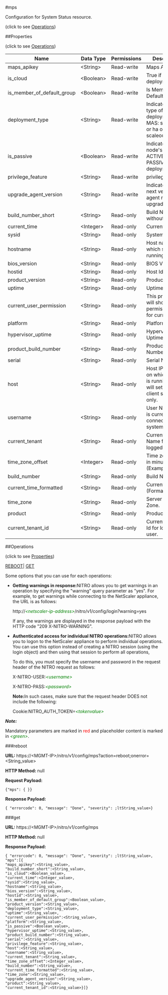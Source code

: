#mps



Configuration for System Status resource.

<span>(click to see [Operations](#operations))</span>



##Properties 

<span>(click to see [Operations](#operations))</span>





<table><thead><tr><th>Name</th><th>Data Type</th><th>Permissions</th><th>Description</th></tr></thead><tbody><tr><td>maps_apikey</td><td>&lt;String></td><td>Read-write</td><td>Maps API Key.</td></tr><tr><td>is_cloud</td><td>&lt;Boolean></td><td>Read-write</td><td>True if its a cloud deployment.</td></tr><tr><td>is_member_of_default_group</td><td>&lt;Boolean></td><td>Read-write</td><td>Is Member Of Default Group.</td></tr><tr><td>deployment_type</td><td>&lt;String></td><td>Read-write</td><td>Indicates the type of deployment of MAS: standalone or ha or scaleout..</td></tr><tr><td>is_passive</td><td>&lt;Boolean></td><td>Read-write</td><td>Indicates the node's state: ACTIVE or PASSIVE in a HA deployment..</td></tr><tr><td>privilege_feature</td><td>&lt;String></td><td>Read-write</td><td>privilege_feature.</td></tr><tr><td>upgrade_agent_version</td><td>&lt;String></td><td>Read-write</td><td>Indicates the next version the agent needs to upgrade to..</td></tr><tr><td>build_number_short</td><td>&lt;String></td><td>Read-only</td><td>Build Number without Date.</td></tr><tr><td>current_time</td><td>&lt;Integer></td><td>Read-only</td><td>Current Time.</td></tr><tr><td>sysid</td><td>&lt;String></td><td>Read-only</td><td>System Id.</td></tr><tr><td>hostname</td><td>&lt;String></td><td>Read-only</td><td>Host name on which system is running.</td></tr><tr><td>bios_version</td><td>&lt;String></td><td>Read-only</td><td>BIOS Version.</td></tr><tr><td>hostid</td><td>&lt;String></td><td>Read-only</td><td>Host Id.</td></tr><tr><td>product_version</td><td>&lt;String></td><td>Read-only</td><td>Product Version.</td></tr><tr><td>uptime</td><td>&lt;String></td><td>Read-only</td><td>Uptime.</td></tr><tr><td>current_user_permission</td><td>&lt;String></td><td>Read-only</td><td>This property will show the permission type for current user.</td></tr><tr><td>platform</td><td>&lt;String></td><td>Read-only</td><td>Platform.</td></tr><tr><td>hypervisor_uptime</td><td>&lt;String></td><td>Read-only</td><td>Hypervisor Uptime.</td></tr><tr><td>product_build_number</td><td>&lt;String></td><td>Read-only</td><td>Product Build Number.</td></tr><tr><td>serial</td><td>&lt;String></td><td>Read-only</td><td>Serial Number.</td></tr><tr><td>host</td><td>&lt;String></td><td>Read-only</td><td>Host IP Address on which system is running, this will set for each client session only.</td></tr><tr><td>username</td><td>&lt;String></td><td>Read-only</td><td>User Name who is currently connected to the system.</td></tr><tr><td>current_tenant</td><td>&lt;String></td><td>Read-only</td><td>Current Tenant Name for logged-in user.</td></tr><tr><td>time_zone_offset</td><td>&lt;Integer></td><td>Read-only</td><td>Time zone offset in minutes (Example:-330).</td></tr><tr><td>build_number</td><td>&lt;String></td><td>Read-only</td><td>Build Number.</td></tr><tr><td>current_time_formatted</td><td>&lt;String></td><td>Read-only</td><td>Current Time (Formatted).</td></tr><tr><td>time_zone</td><td>&lt;String></td><td>Read-only</td><td>Server Time Zone.</td></tr><tr><td>product</td><td>&lt;String></td><td>Read-only</td><td>Product Name.</td></tr><tr><td>current_tenant_id</td><td>&lt;String></td><td>Read-only</td><td>Current Tenant Id for logged-in user.</td></tr></tbody></table>

##Operations 

<span>(click to see [Properties](#properties))</span>





[REBOOT](#r)| [GET](#get)





Some options that you can use for each operations:

<ul><li><p><b>Getting warnings in response:</b>NITRO allows you to get warnings in an operation by specifying the "warning" query parameter as "yes". For example, to get warnings while connecting to the NetScaler appliance, the URL is as follows:</p><p>http://<span style="color:green;font-style:italic;">&lt;netscaler-ip-address&gt;</span>/nitro/v1/config/login?warning=yes</p><p>If any, the warnings are displayed in the response payload with the HTTP code "209 X-NITRO-WARNING".</p></li><li><p><b>Authenticated access for individual NITRO operations:</b>NITRO allows you to logon to the NetScaler appliance to perform individual operations. You can use this option instead of creating a NITRO session (using the login object) and then using that session to perform all operations,</p><p>To do this, you must specify the username and password in the request header of the NITRO request as follows:</p><p>X-NITRO-USER:<span style="color:green;font-style:italic;">&lt;username&gt;</span></p><p>X-NITRO-PASS:<span style="color:green;font-style:italic;">&lt;password&gt;</span></p><p><b>Note:</b>In such cases, make sure that the request header DOES not include the following:</p><p>Cookie:NITRO_AUTH_TOKEN=<span style="color:green;font-style:italic;">&lt;tokenvalue&gt;</span></p></li></ul>







***Note:*** 

Mandatory parameters are marked in <span style="color:#FF0000;">red</span> and placeholder content is marked in <span style="color:green;font-style:italic">&lt;green&gt;</span>.



###reboot







<b>URL: </b>https://&lt;MGMT-IP&gt;/nitro/v1/config/mps?action=reboot;onerror=&lt;String_value&gt;

<b>HTTP Method: </b>null

<b>Request Payload: </b>
```
{"mps": { }}
```

<b>Response Payload: </b>
```
{ "errorcode": 0, "message": "Done", "severity": ;ltString_value>}
```







###get







<b>URL: </b>https://&lt;MGMT-IP&gt;/nitro/v1/config/mps

<b>HTTP Method: </b>null

<b>Response Payload: </b>
```
{ "errorcode": 0, "message": "Done", "severity": ;ltString_value>, "mps":[{
"maps_apikey":<String_value>,
"build_number_short":<String_value>,
"is_cloud":<Boolean_value>,
"current_time":<Integer_value>,
"sysid":<String_value>,
"hostname":<String_value>,
"bios_version":<String_value>,
"hostid":<String_value>,
"is_member_of_default_group":<Boolean_value>,
"product_version":<String_value>,
"deployment_type":<String_value>,
"uptime":<String_value>,
"current_user_permission":<String_value>,
"platform":<String_value>,
"is_passive":<Boolean_value>,
"hypervisor_uptime":<String_value>,
"product_build_number":<String_value>,
"serial":<String_value>,
"privilege_feature":<String_value>,
"host":<String_value>,
"username":<String_value>,
"current_tenant":<String_value>,
"time_zone_offset":<Integer_value>,
"build_number":<String_value>,
"current_time_formatted":<String_value>,
"time_zone":<String_value>,
"upgrade_agent_version":<String_value>,
"product":<String_value>,
"current_tenant_id":<String_value>}]}
```







